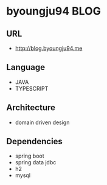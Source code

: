 # byoungju94 BLOG

## URL
- http://blog.byoungju94.me

## Language
- JAVA
- TYPESCRIPT



## Architecture
- domain driven design

## Dependencies
- spring boot
- spring data jdbc
- h2
- mysql
